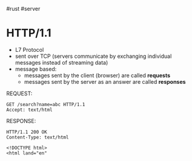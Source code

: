 #rust #server 

# HTTP/1.1
- L7 Protocol
- sent over TCP (servers communicate by exchanging individual messages instead of streaming data)
- message based:
	- messages sent by the client (browser) are called **requests**
	- messages sent by the server as an answer are called **responses**

REQUEST:
```
GET /search?name=abc HTTP/1.1 
Accept: text/html
```
RESPONSE:
```
HTTP/1.1 200 OK
Content-Type: text/html

<!DOCTYPE html>
<html land="en"
```







